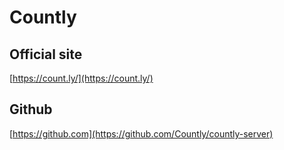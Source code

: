 # Countly

## Official site
[https://count.ly/](https://count.ly/)

## Github
[https://github.com](https://github.com/Countly/countly-server)
